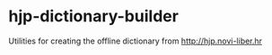 # hjp-dictionary-builder
Utilities for creating the offline dictionary from http://hjp.novi-liber.hr
